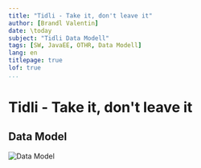 ```yaml
---
title: "Tidli - Take it, don't leave it"
author: [Brandl Valentin]
date: \today
subject: "Tidli Data Modell"
tags: [SW, JavaEE, OTHR, Data Modell]
lang: en
titlepage: true
lof: true
...
```


# Tidli - Take it, don't leave it

## Data Model

![Data Model](./data_model.png)
